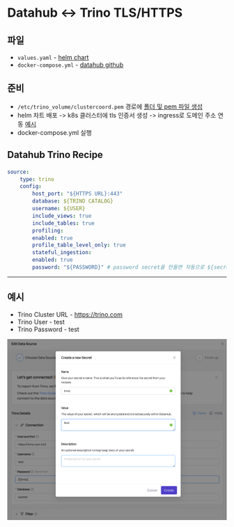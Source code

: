 # Datahub <-> Trino TLS/HTTPS

## 파일

- `values.yaml` - [helm chart](https://artifacthub.io/packages/helm/trino/trino/1.37.0)
- `docker-compose.yml` -
  [datahub github](https://github.com/datahub-project/datahub/blob/v1.0.0rc6/docker/quickstart/docker-compose-without-neo4j-m1.quickstart.yml)

## 준비

- `/etc/trino_volume/clustercoord.pem` 경로에 [폴더 및 pem 파일 생성](https://trino.io/docs/current/security/inspect-pem.html#inspect-pem-file)
- helm 차트 배포 -> k8s 클러스터에 tls 인증서 생성 -> ingress로 도메인 주소 연동 [예시](./ingress.yaml)
- docker-compose.yml 실행

## Datahub Trino Recipe

```yaml
source:
    type: trino
    config:
        host_port: "${HTTPS URL}:443"
        database: ${TRINO CATALOG}
        username: ${USER}
        include_views: true
        include_tables: true
        profiling:
        enabled: true
        profile_table_level_only: true
        stateful_ingestion:
        enabled: true
        password: "${PASSWORD}" # password secret을 만들면 자동으로 ${secret name} 형태로 생성됨
```

---

## 예시

- Trino Cluster URL - https://trino.com
- Trino User - test
- Trino Password - test

![예시](./datahub-trino-ingestion.png)
